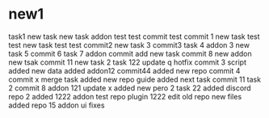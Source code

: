 # new1
task1
new task
new task
addon
test
test commit
test commit 1
new task
test test
new task
test test
commit2
new task 3
commit3
task 4
addon 3
new task 5
commit 6
task 7
addon
commit
add new task
commit 8
new addon
new tsak
commit 11
new task 2
task 122
update q
hotfix
commit 3
script added
new data added
addon12
commit44
added new repo
commit 4
commit x
merge task
added new repo
guide added
next task
commit 11
task 2
commit 8
addon 121
update x
added new pero 2
task 22
added discord
repo 2 added
1222 addon
test repo
plugin 1222
edit old repo
new files added
repo 15 addon
ui fixes
